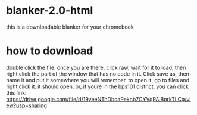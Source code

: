 # blanker-2.0-html
this is a downloadable blanker for your chromebook

# how to download

double click the file. once you are there, click raw. wait for it to load, then right click the part of the window that has no code in it. Click save as, then name it and put it somewhere you will remember. to open it, go to files and right click it. it should open. or, if youre in the bps101 district, you can click this link: https://drive.google.com/file/d/19yeeNTnDbcaPeknb7CYVqPAiBnrkTLCg/view?usp=sharing
